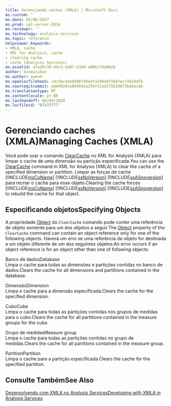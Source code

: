 ```yaml
---
title: Gerenciando caches (XMLA) | Microsoft Docs
ms.custom: ''
ms.date: 03/06/2017
ms.prod: sql-server-2014
ms.reviewer: ''
ms.technology: analysis-services
ms.topic: reference
helpviewer_keywords:
- XMLA, cache
- XML for Analysis, cache
- clearing cache
- cache [Analysis Services]
ms.assetid: afad5c39-d4c3-4307-b3b9-a06617da0028
author: minewiskan
ms.author: owend
ms.openlocfilehash: cdc5bcd2e0500749edfa298a871b6fec7243ddfb
ms.sourcegitcommit: ad4d92dce894592a259721a1571b1d8736abacdb
ms.translationtype: MT
ms.contentlocale: pt-BR
ms.lasthandoff: 08/04/2020
ms.locfileid: "87572777"
---
```

# <a name="managing-caches-xmla"></a><span data-ttu-id="9bbfe-102">Gerenciando caches (XMLA)</span><span class="sxs-lookup"><span data-stu-id="9bbfe-102">Managing Caches (XMLA)</span></span>
  <span data-ttu-id="9bbfe-103">Você pode usar o comando [ClearCache](https://docs.microsoft.com/bi-reference/xmla/xml-elements-commands/clearcache-element-xmla) no XML for Analysis (XMLA) para limpar o cache de uma dimensão ou partição especificada.</span><span class="sxs-lookup"><span data-stu-id="9bbfe-103">You can use the [ClearCache](https://docs.microsoft.com/bi-reference/xmla/xml-elements-commands/clearcache-element-xmla) command in XML for Analysis (XMLA) to clear the cache of a specified dimension or partition.</span></span> <span data-ttu-id="9bbfe-104">Limpar as forças de cache [!INCLUDE[msCoName](../../includes/msconame-md.md)] [!INCLUDE[ssNoVersion](../../includes/ssnoversion-md.md)] [!INCLUDE[ssASnoversion](../../includes/ssasnoversion-md.md)] para recriar o cache para esse objeto.</span><span class="sxs-lookup"><span data-stu-id="9bbfe-104">Clearing the cache forces [!INCLUDE[msCoName](../../includes/msconame-md.md)] [!INCLUDE[ssNoVersion](../../includes/ssnoversion-md.md)] [!INCLUDE[ssASnoversion](../../includes/ssasnoversion-md.md)] to rebuild the cache for that object.</span></span>  
  
## <a name="specifying-objects"></a><span data-ttu-id="9bbfe-105">Especificando objetos</span><span class="sxs-lookup"><span data-stu-id="9bbfe-105">Specifying Objects</span></span>  
 <span data-ttu-id="9bbfe-106">A propriedade [Object](https://docs.microsoft.com/bi-reference/xmla/xml-elements-properties/object-element-xmla) do `ClearCache` comando pode conter uma referência de objeto somente para um dos objetos a seguir.</span><span class="sxs-lookup"><span data-stu-id="9bbfe-106">The [Object](https://docs.microsoft.com/bi-reference/xmla/xml-elements-properties/object-element-xmla) property of the `ClearCache` command can contain an object reference only for one of the following objects.</span></span> <span data-ttu-id="9bbfe-107">Haverá um erro se uma referência de objeto for destinada a um objeto diferente de um dos seguintes objetos:</span><span class="sxs-lookup"><span data-stu-id="9bbfe-107">An error occurs if an object reference is for an object other than one of following objects:</span></span>  
  
 <span data-ttu-id="9bbfe-108">Banco de dados</span><span class="sxs-lookup"><span data-stu-id="9bbfe-108">Database</span></span>  
 <span data-ttu-id="9bbfe-109">Limpa o cache para todas as dimensões e partições contidas no banco de dados.</span><span class="sxs-lookup"><span data-stu-id="9bbfe-109">Clears the cache for all dimensions and partitions contained in the database.</span></span>  
  
 <span data-ttu-id="9bbfe-110">Dimensão</span><span class="sxs-lookup"><span data-stu-id="9bbfe-110">Dimension</span></span>  
 <span data-ttu-id="9bbfe-111">Limpa o cache para a dimensão especificada.</span><span class="sxs-lookup"><span data-stu-id="9bbfe-111">Clears the cache for the specified dimension.</span></span>  
  
 <span data-ttu-id="9bbfe-112">Cubo</span><span class="sxs-lookup"><span data-stu-id="9bbfe-112">Cube</span></span>  
 <span data-ttu-id="9bbfe-113">Limpa o cache para todas as partições contidas nos grupos de medidas para o cubo.</span><span class="sxs-lookup"><span data-stu-id="9bbfe-113">Clears the cache for all partitions contained in the measure groups for the cube.</span></span>  
  
 <span data-ttu-id="9bbfe-114">Grupo de medidas</span><span class="sxs-lookup"><span data-stu-id="9bbfe-114">Measure group</span></span>  
 <span data-ttu-id="9bbfe-115">Limpa o cache para todas as partições contidas no grupo de medidas.</span><span class="sxs-lookup"><span data-stu-id="9bbfe-115">Clears the cache for all partitions contained in the measure group.</span></span>  
  
 <span data-ttu-id="9bbfe-116">Partition</span><span class="sxs-lookup"><span data-stu-id="9bbfe-116">Partition</span></span>  
 <span data-ttu-id="9bbfe-117">Limpa o cache para a partição especificada.</span><span class="sxs-lookup"><span data-stu-id="9bbfe-117">Clears the cache for the specified partition.</span></span>  
  
## <a name="see-also"></a><span data-ttu-id="9bbfe-118">Consulte Também</span><span class="sxs-lookup"><span data-stu-id="9bbfe-118">See Also</span></span>  
 [<span data-ttu-id="9bbfe-119">Desenvolvendo com XMLA no Analysis Services</span><span class="sxs-lookup"><span data-stu-id="9bbfe-119">Developing with XMLA in Analysis Services</span></span>](developing-with-xmla-in-analysis-services.md)  
  
  
